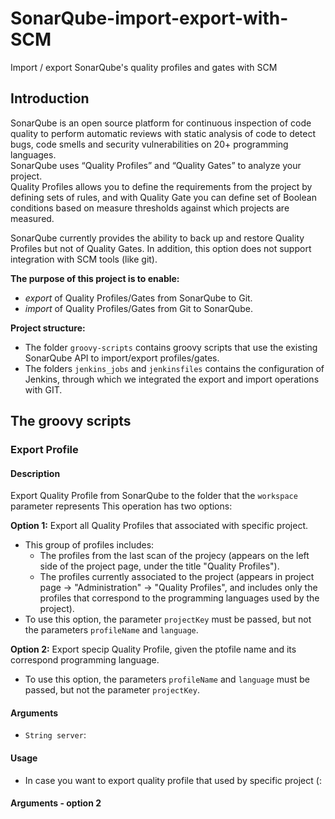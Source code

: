 # SonarQube-import-export-with-SCM
Import / export SonarQube's quality profiles and gates with SCM

## Introduction
SonarQube is an open source platform for continuous inspection of code quality to perform automatic reviews with static analysis of code to detect bugs, code smells and security vulnerabilities on 20+ programming languages.  
SonarQube uses “Quality Profiles” and “Quality Gates” to analyze your project.  
Quality Profiles allows you to define the requirements from the project by defining sets of rules, and with Quality Gate you can define set of Boolean conditions based on measure thresholds against which projects are measured.

SonarQube currently provides the ability to back up and restore Quality Profiles but not of Quality Gates. In addition, this option does not support integration with SCM tools (like git).

**The purpose of this project is to enable:**
- *export* of Quality Profiles/Gates from SonarQube to Git.
- *import* of Quality Profiles/Gates from Git to SonarQube.

**Project structure:**
- The folder `groovy-scripts` contains groovy scripts that use the existing SonarQube API to import/export profiles/gates.
- The folders `jenkins_jobs` and `jenkinsfiles` contains the configuration of Jenkins, through which we integrated the export and import operations with GIT.

## The groovy scripts

### Export Profile
#### Description
Export Quality Profile from SonarQube to the folder that the `workspace` parameter represents 
This operation has two options:

**Option 1:** Export all Quality Profiles that associated with specific project.
- This group of profiles includes:  
  - The profiles from the last scan of the projecy (appears on the left side of the project page, under the title "Quality Profiles").
  - The profiles currently associated to the project (appears in project page -> "Administration" -> "Quality Profiles", and includes only the profiles that correspond to the programming languages used by the project).  
-  To use this option, the parameter `projectKey` must be passed, but not the parameters `profileName` and `language`.  

**Option 2:** Export specip Quality Profile, given the ptofile name and its correspond programming language.
- To use this option, the parameters `profileName` and `language` must be passed, but not the parameter `projectKey`.  

#### Arguments
- `String server`:

#### Usage
- In case you want to export quality profile that used by specific project (:


#### Arguments - option 2


